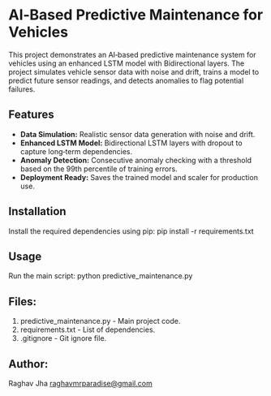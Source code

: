 # AI‑Based Predictive Maintenance for Vehicles

This project demonstrates an AI‑based predictive maintenance system for vehicles using an enhanced LSTM model with Bidirectional layers. The project simulates vehicle sensor data with noise and drift, trains a model to predict future sensor readings, and detects anomalies to flag potential failures.

## Features
- **Data Simulation:** Realistic sensor data generation with noise and drift.
- **Enhanced LSTM Model:** Bidirectional LSTM layers with dropout to capture long‑term dependencies.
- **Anomaly Detection:** Consecutive anomaly checking with a threshold based on the 99th percentile of training errors.
- **Deployment Ready:** Saves the trained model and scaler for production use.

## Installation
Install the required dependencies using pip:
pip install -r requirements.txt

## Usage
Run the main script:
python predictive_maintenance.py

## Files:
1. predictive_maintenance.py - Main project code.
2. requirements.txt - List of dependencies.
3. .gitignore - Git ignore file.

## Author:
Raghav Jha 
raghavmrparadise@gmail.com



